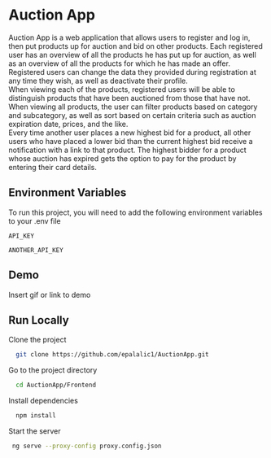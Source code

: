 # Auction App

Auction App is a web application that allows users to register and log in, then put products up for auction and bid on other products. Each registered user has an overview of all the products he has put up for auction, as well as an overview of all the products for which he has made an offer. Registered users can change the data they provided during registration at any time they wish, as well as deactivate their profile.<br>
When viewing each of the products, registered users will be able to distinguish products that have been auctioned from those that have not. When viewing all products, the user can filter products based on category and subcategory, as well as sort based on certain criteria such as auction expiration date, prices, and the like.<br>
Every time another user places a new highest bid for a product, all other users who have placed a lower bid than the current highest bid receive a notification with a link to that product. The highest bidder for a product whose auction has expired gets the option to pay for the product by entering their card details.

## Environment Variables

To run this project, you will need to add the following environment variables to your .env file

`API_KEY`

`ANOTHER_API_KEY`


## Demo

Insert gif or link to demo


## Run Locally

Clone the project

```bash
  git clone https://github.com/epalalic1/AuctionApp.git
```

Go to the project directory

```bash
  cd AuctionApp/Frontend
```

Install dependencies

```bash
  npm install
```

Start the server

```bash
 ng serve --proxy-config proxy.config.json
```
